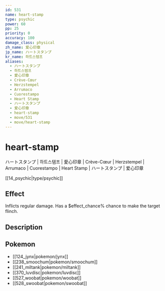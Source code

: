 ```yaml
---
id: 531
name: heart-stamp
type: psychic
power: 60
pp: 25
priority: 0
accuracy: 100
damage_class: physical
zh_name: 爱心印章
jp_name: ハートスタンプ
kr_name: 하트스탬프
aliases:
  - ハートスタンプ
  - 하트스탬프
  - 愛心印章
  - Crève-Cœur
  - Herzstempel
  - Arrumaco
  - Cuorestampo
  - Heart Stamp
  - ハートスタンプ
  - 爱心印章
  - heart-stamp
  - move/531
  - move/heart-stamp
---
```

# heart-stamp
    
ハートスタンプ | 하트스탬프 | 愛心印章 | Crève-Cœur | Herzstempel | Arrumaco | Cuorestampo | Heart Stamp | ハートスタンプ | 爱心印章

[[14_psychic|type/psychic]]

## Effect

Inflicts regular damage.  Has a $effect_chance% chance to make the target flinch.

## Description



## Pokemon

- [[124_jynx|pokemon/jynx]]
- [[238_smoochum|pokemon/smoochum]]
- [[241_miltank|pokemon/miltank]]
- [[370_luvdisc|pokemon/luvdisc]]
- [[527_woobat|pokemon/woobat]]
- [[528_swoobat|pokemon/swoobat]]

